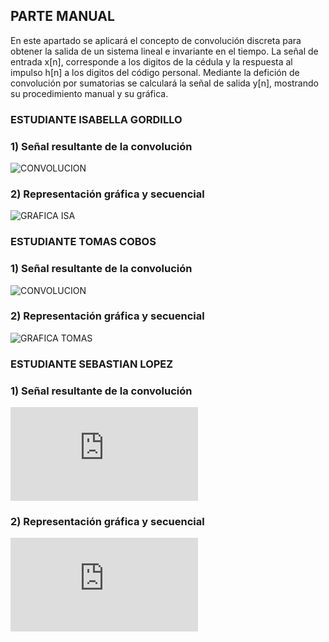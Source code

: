 PARTE MANUAL
---------------
En este apartado se aplicará el concepto de convolución discreta para obtener la salida de un sistema lineal e invariante en el tiempo. La señal de entrada x[n], corresponde a los digitos de la cédula y la respuesta al impulso h[n] a los digitos del código personal. Mediante la defición de convolución por sumatorias se calculará la señal de salida y[n], mostrando su procedimiento manual y su gráfica. 

### ESTUDIANTE ISABELLA GORDILLO
### 1) Señal resultante de la convolución 
![CONVOLUCION](https://github.com/TomasCobos-rgb/INFORME-2-LAB-SE-ALES-/blob/main/Im%C3%A1genes%20Parte%20A/Parte%20A%201.jpg?raw=true)

### 2) Representación gráfica y secuencial
![GRAFICA ISA](https://github.com/TomasCobos-rgb/INFORME-2-LAB-SE-ALES-/blob/main/Im%C3%A1genes%20Parte%20A/Parte%20A%202.jpg?raw=true)

### ESTUDIANTE TOMAS COBOS
### 1) Señal resultante de la convolución 
![CONVOLUCION](https://github.com/TomasCobos-rgb/INFORME-2-LAB-SE-ALES-/blob/main/Im%C3%A1genes%20Parte%20A/IMAGEN%20TOMAS%201.jpg?raw=true)

### 2) Representación gráfica y secuencial
![GRAFICA TOMAS](https://github.com/TomasCobos-rgb/INFORME-2-LAB-SE-ALES-/blob/main/Im%C3%A1genes%20Parte%20A/IMAGEN%20GRAFICA%20TOMAS%201.jpg?raw=true)

### ESTUDIANTE SEBASTIAN LOPEZ
### 1) Señal resultante de la convolución 
![CONVOLUCIÓN](https://github.com/TomasCobos-rgb/INFORME-2-LAB-SE-ALES-/edit/main/PARTE%20A.1/DESARROLLO%20A.1/.md)

### 2) Representación gráfica y secuencial
![GRÁFICA Sebastián López](https://github.com/TomasCobos-rgb/INFORME-2-LAB-SE-ALES-/edit/main/PARTE%20A.1/DESARROLLO%20A.1/.md)



